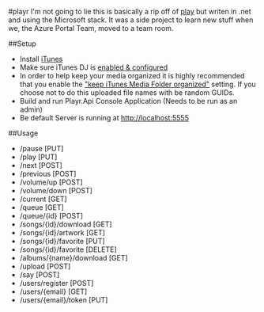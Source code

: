 #playr
I'm not going to lie this is basically a rip off of [play](https://github.com/play) but writen in .net and using the Microsoft stack. It was a side project to learn new stuff when we, the Azure Portal Team, moved to a team room.

##Setup

* Install [iTunes](http://itunes.apple.com)
* Make sure iTunes DJ is [enabled & configured](http://support.apple.com/kb/PH1741?viewlocale=en_US)
* In order to help keep your media organized it is highly recommended that you enable the ["keep iTunes Media Folder organized"](http://km.support.apple.com/library/APPLE/APPLECARE_ALLGEOS/HT1364/HT1364_02----003.png) setting. If you choose not to do this uploaded file names with be random GUIDs.
* Build and run Playr.Api Console Application (Needs to be run as an admin)
* Be default Server is running at [http://localhost:5555](http://localhost:5555)

##Usage
* /pause                  [PUT]
* /play                   [PUT]
* /next                   [POST]
* /previous               [POST]
* /volume/up              [POST]
* /volume/down            [POST]
* /current                [GET]
* /queue                  [GET]
* /queue/{id}             [POST]
* /songs/{id}/download    [GET]
* /songs/{id}/artwork     [GET]
* /songs/{id}/favorite    [PUT]
* /songs/{id}/favorite    [DELETE]
* /albums/{name}/download [GET]
* /upload                 [POST]
* /say                    [POST]
* /users/register         [POST]
* /users/{email}          [GET]
* /users/{email}/token    [PUT]
